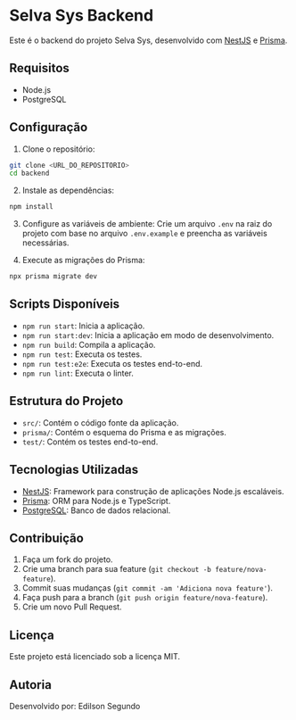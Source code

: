 # Selva Sys Backend

Este é o backend do projeto Selva Sys, desenvolvido com [NestJS](https://nestjs.com/) e [Prisma](https://www.prisma.io/).

## Requisitos

- Node.js
- PostgreSQL

## Configuração

1. Clone o repositório:

  ```bash
  git clone <URL_DO_REPOSITORIO>
  cd backend
  ```

2. Instale as dependências:

  ```bash
  npm install
  ```

3. Configure as variáveis de ambiente:
  Crie um arquivo `.env` na raiz do projeto com base no arquivo `.env.example` e preencha as variáveis necessárias.

4. Execute as migrações do Prisma:

  ```bash
  npx prisma migrate dev
  ```

## Scripts Disponíveis

- `npm run start`: Inicia a aplicação.
- `npm run start:dev`: Inicia a aplicação em modo de desenvolvimento.
- `npm run build`: Compila a aplicação.
- `npm run test`: Executa os testes.
- `npm run test:e2e`: Executa os testes end-to-end.
- `npm run lint`: Executa o linter.

## Estrutura do Projeto

- `src/`: Contém o código fonte da aplicação.
- `prisma/`: Contém o esquema do Prisma e as migrações.
- `test/`: Contém os testes end-to-end.

## Tecnologias Utilizadas

- [NestJS](https://nestjs.com/): Framework para construção de aplicações Node.js escaláveis.
- [Prisma](https://www.prisma.io/): ORM para Node.js e TypeScript.
- [PostgreSQL](https://www.postgresql.org/): Banco de dados relacional.

## Contribuição

1. Faça um fork do projeto.
2. Crie uma branch para sua feature (`git checkout -b feature/nova-feature`).
3. Commit suas mudanças (`git commit -am 'Adiciona nova feature'`).
4. Faça push para a branch (`git push origin feature/nova-feature`).
5. Crie um novo Pull Request.

## Licença

Este projeto está licenciado sob a licença MIT.

## Autoria

Desenvolvido por: Edilson Segundo
